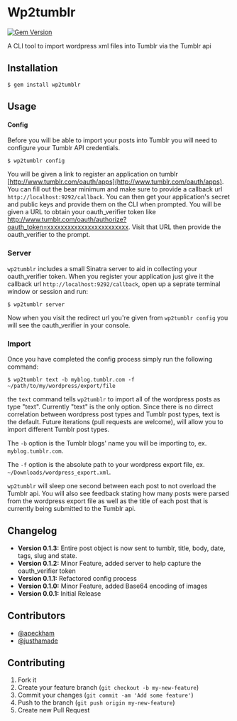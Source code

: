 # Wp2tumblr
[![Gem Version](https://badge.fury.io/rb/wp2tumblr.png)](http://badge.fury.io/rb/wp2tumblr)

A CLI tool to import wordpress xml files into Tumblr via the Tumblr api

## Installation

    $ gem install wp2tumblr

## Usage

#### Config 
Before you will be able to import your posts into Tumblr you will need to configure your Tumblr API credentials.

    $ wp2tumblr config

You will be given a link to register an application on tumblr [http://www.tumblr.com/oauth/apps](http://www.tumblr.com/oauth/apps).  You can fill out the bear minimum and make sure to provide a callback url `http://localhost:9292/callback`.  You can then get your application's secret and public keys and provide them on the CLI when prompted.  You will be given a URL to obtain your oauth_verifier token like http://www.tumblr.com/oauth/authorize?oauth_token=xxxxxxxxxxxxxxxxxxxxxxxx.  Visit that URL then provide the oauth_verifier to the prompt. 
### Server
`wp2tumblr` includes a small Sinatra server to aid in collecting your oauth_verifier token. When you register your application just give it the callback url `http://localhost:9292/callback`, open up a seprate terminal window or session and run:

    $ wp2tumblr server

Now when you visit the redirect url you're given from `wp2tumblr config` you will see the oauth_verifier in your console.

### Import
Once you have completed the config process simply run the following command:

    $ wp2tumblr text -b myblog.tumblr.com -f ~/path/to/my/wordpress/export/file

the `text` command tells `wp2tumblr` to import all of the wordpress posts as type "text". Currently "text" is the only option. Since there is no dirrect correlation between wordpress post types and Tumblr post types, text is the default. Future iterations (pull requests are welcome), will allow you to import different Tumblr post types.

The `-b` option is the Tumblr blogs' name you will be importing to, ex. `myblog.tumblr.com`.

The `-f` option is the absolute path to your wordpress export file, ex. `~/Downloads/wordpress_export.xml`.

`wp2tumblr` will sleep one second between each post to not overload the Tumblr api. You will also see feedback stating how many posts were parsed from the wordpress export file as well as the title of each post that is currently being submitted to the Tumblr api.

## Changelog

- **Version 0.1.3:** Entire post object is now sent to tumblr, title, body, date, tags, slug and state.
- **Version 0.1.2:** Minor Feature, added server to help capture the oauth_verifier token
- **Version 0.1.1:** Refactored config process
- **Version 0.1.0:** Minor Feature, added Base64 encoding of images
- **Version 0.0.1:** Initial Release

## Contributors
- [@apeckham](https://github.com/apeckham)
- [@justhamade](https://github.com/justhamade)

## Contributing

1. Fork it
2. Create your feature branch (`git checkout -b my-new-feature`)
3. Commit your changes (`git commit -am 'Add some feature'`)
4. Push to the branch (`git push origin my-new-feature`)
5. Create new Pull Request
